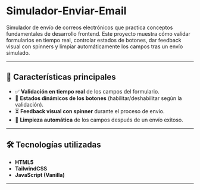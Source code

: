 # Simulador-Enviar-Email

Simulador de envío de correos electrónicos que practica conceptos fundamentales de desarrollo frontend.
Este proyecto muestra cómo validar formularios en tiempo real, controlar estados de botones, dar feedback visual con spinners y limpiar automáticamente los campos tras un envío simulado.

---

## 🚀 Características principales

* ✅ **Validación en tiempo real** de los campos del formulario.
* 🔄 **Estados dinámicos de los botones** (habilitar/deshabilitar según la validación).
* ⏳ **Feedback visual con spinner** durante el proceso de envío.
* 🧹 **Limpieza automática** de los campos después de un envío exitoso.

---

## 🛠️ Tecnologías utilizadas

* **HTML5**
* **TailwindCSS**
* **JavaScript (Vanilla)**

---




